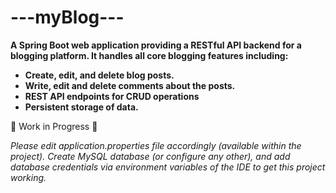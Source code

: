 <h1>---myBlog---</h1>

<strong>
A Spring Boot web application providing a RESTful API backend for a blogging platform. It handles all core blogging features including:
  
- Create, edit, and delete blog posts.
- Write, edit and delete comments about the posts.
- REST API endpoints for CRUD operations
- Persistent storage of data.
</strong>

🚧 Work in Progress 🚧

_Please edit application.properties file accordingly (available within the project). Create MySQL database (or configure any other), and add database credentials via environment variables of the IDE to get this project working._
